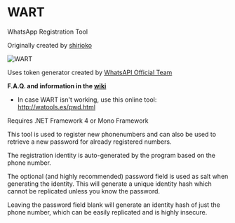 WART
====

WhatsApp Registration Tool

Originally created by [shirioko](https://github.com/shirioko)

![WART](https://f.cloud.github.com/assets/1610953/1016583/bfb519ec-0bfd-11e3-8c42-3b44f0014e90.png)

Uses token generator created by [WhatsAPI Official Team](https://github.com/vetripandi/WhatsApp-Chat-API)


**F.A.Q. and information in the [wiki](https://github.com/mgp25/WART/wiki)**

- In case WART isn't working, use this online tool: http://watools.es/pwd.html

Requires .NET Framework 4 or Mono Framework

This tool is used to register new phonenumbers and can also be used to retrieve a new password for already registered numbers.

The registration identity is auto-generated by the program based on the phone number.

The optional (and highly recommended) password field is used as salt when generating the identity. This will generate a unique identity hash which cannot be replicated unless you know the password.

Leaving the password field blank will generate an identity hash of just the phone number, which can be easily replicated and is highly insecure.
